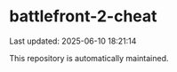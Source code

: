 # battlefront-2-cheat

Last updated: 2025-06-10 18:21:14

This repository is automatically maintained.
